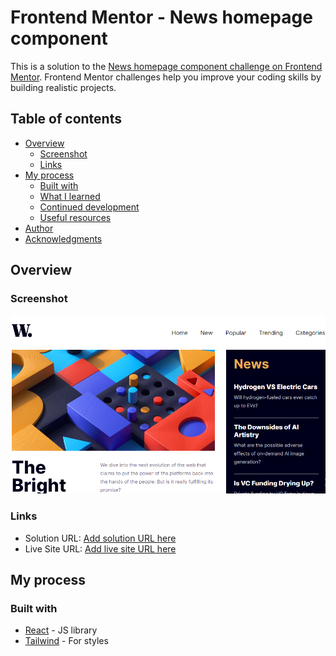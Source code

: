 # Frontend Mentor - News homepage component

This is a solution to the [News homepage component challenge on Frontend Mentor](https://www.frontendmentor.io/challenges/news-homepage-H6SWTa1MFl). Frontend Mentor challenges help you improve your coding skills by building realistic projects.

## Table of contents

- [Overview](#overview)
  - [Screenshot](#screenshot)
  - [Links](#links)
- [My process](#my-process)
  - [Built with](#built-with)
  - [What I learned](#what-i-learned)
  - [Continued development](#continued-development)
  - [Useful resources](#useful-resources)
- [Author](#author)
- [Acknowledgments](#acknowledgments)

## Overview

### Screenshot

![](./screenshot.PNG)

### Links

- Solution URL: [Add solution URL here](https://github.com/mehdias63/Article-Preview-Component)
- Live Site URL: [Add live site URL here](https://article-preview-component-green-kappa.vercel.app)

## My process

### Built with

- [React](https://reactjs.org/) - JS library
- [Tailwind](https://tailwindcss.com/) - For styles
